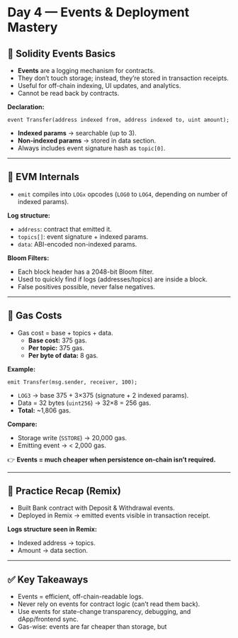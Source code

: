 # Day 4 — Events & Deployment Mastery

## 🔹 Solidity Events Basics

- **Events** are a logging mechanism for contracts.
- They don’t touch storage; instead, they’re stored in transaction receipts.
- Useful for off-chain indexing, UI updates, and analytics.
- Cannot be read back by contracts.

**Declaration:**
```solidity
event Transfer(address indexed from, address indexed to, uint amount);
```

- **Indexed params** → searchable (up to 3).
- **Non-indexed params** → stored in data section.
- Always includes event signature hash as `topic[0]`.

---

## 🔹 EVM Internals

- `emit` compiles into `LOGx` opcodes (`LOG0` to `LOG4`, depending on number of indexed params).

**Log structure:**
- `address`: contract that emitted it.
- `topics[]`: event signature + indexed params.
- `data`: ABI-encoded non-indexed params.

**Bloom Filters:**
- Each block header has a 2048-bit Bloom filter.
- Used to quickly find if logs (addresses/topics) are inside a block.
- False positives possible, never false negatives.

---

## 🔹 Gas Costs

- Gas cost = base + topics + data.
    - **Base cost:** 375 gas.
    - **Per topic:** 375 gas.
    - **Per byte of data:** 8 gas.

**Example:**
```solidity
emit Transfer(msg.sender, receiver, 100);
```
- `LOG3` → base 375 + 3×375 (signature + 2 indexed params).
- Data = 32 bytes (`uint256`) → 32×8 = 256 gas.
- **Total:** ~1,806 gas.

**Compare:**
- Storage write (`SSTORE`) → 20,000 gas.
- Emitting event → < 2,000 gas.

👉 **Events = much cheaper when persistence on-chain isn’t required.**

---

## 🔹 Practice Recap (Remix)

- Built Bank contract with Deposit & Withdrawal events.
- Deployed in Remix → emitted events visible in transaction receipt.

**Logs structure seen in Remix:**
- Indexed address → topics.
- Amount → data section.

---

## ✅ Key Takeaways

- Events = efficient, off-chain-readable logs.
- Never rely on events for contract logic (can’t read them back).
- Use events for state-change transparency, debugging, and dApp/frontend sync.
- Gas-wise: events are far cheaper than storage, but
